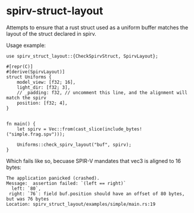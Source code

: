 # spirv-struct-layout

Attempts to ensure that a rust struct used as a uniform buffer matches the layout of the struct declared in spirv.

Usage example:
```
use spirv_struct_layout::{CheckSpirvStruct, SpirvLayout};

#[repr(C)]
#[derive(SpirvLayout)]
struct Uniforms {
    model_view: [f32; 16],
    light_dir: [f32; 3],
    // _padding: f32, // uncomment this line, and the alignment will match the spirv
    position: [f32; 4],
}


fn main() {
    let spirv = Vec::from(cast_slice(include_bytes!("simple.frag.spv")));

    Uniforms::check_spirv_layout("buf", spirv);
}
```

Which fails like so, becuase SPIR-V mandates that vec3 is aligned to 16 bytes:
```
The application panicked (crashed).
Message:  assertion failed: `(left == right)`
  left: `80`,
 right: `76`: field buf.position should have an offset of 80 bytes, but was 76 bytes
Location: spirv_struct_layout/examples/simple/main.rs:19
```
